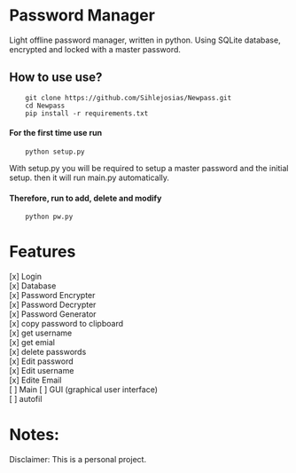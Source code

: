 # Password Manager

Light offline password manager, written in python. Using SQLite database, encrypted and locked with a master password.

## How to use use?
        git clone https://github.com/Sihlejosias/Newpass.git
        cd Newpass 
        pip install -r requirements.txt

#### For the first time use run
        python setup.py 

With setup.py you will be required to setup a master password and the initial setup. then it will run main.py automatically. 

#### Therefore, run to add, delete and modify 

        python pw.py

# Features 
[x] Login  
[x] Database  
[x] Password Encrypter  
[x] Password Decrypter  
[x] Password Generator  
[x] copy password to clipboard  
[x] get username  
[x] get emial  
[x] delete passwords  
[x] Edit password  
[x] Edit username  
[x] Edite Email  
[ ] Main
[ ] GUI (graphical user interface)  
[ ] autofil  

# Notes:

Disclaimer: This is a personal project. 